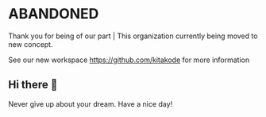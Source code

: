 # ABANDONED

Thank you for being of our part | This organization currently being moved to new concept.

See our new workspace https://github.com/kitakode for more information

## Hi there 👋

Never give up about your dream. Have a nice day!
